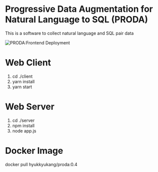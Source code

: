 # Progressive Data Augmentation for Natural Language to SQL (PRODA)

This is a software to collect natural language and SQL pair data

![PRODA:Frontend Deployment](https://github.com/hyukkyukang/proda/actions/workflows/main.yml/badge.svg)

# Web Client

1. cd ./client
2. yarn install
3. yarn start

# Web Server

1. cd ./server
2. npm install
3. node app.js

# Docker Image

docker pull hyukkyukang/proda:0.4

